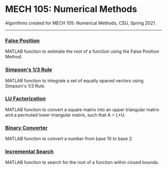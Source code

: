 # MECH 105: Numerical Methods
Algorithms created for MECH 105: Numerical Methods, CSU, Spring 2021.

***

### [False Position](github.com/katie-plese/MECH-105)
MATLAB function to estimate the root of a function using the False Position Method.

### [Simpson's 1/3 Rule](github.com/katie-plese/MECH-105)
MATLAB function to integrate a set of equally spaced vectors using Simpson's 1/3 Rule.

### [LU Factorization](github.com/katie-plese/MECH-105)
MATLAB function to convert a square matrix into an upper triangular matrix and a permuted lower triangular matrix, such that A = L*U.

### [Binary Converter](github.com/katie-plese/MECH-105)
MATLAB function to convert a number from base 10 to base 2.

### [Incremental Search](github.com/katie-plese/MECH-105)
MATLAB function to search for the root of a function within closed bounds.
